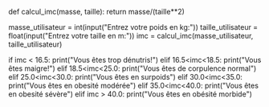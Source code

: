 def calcul_imc(masse, taille):
    return masse/(taille**2)
 
masse_utilisateur = int(input("Entrez votre poids en kg:"))
taille_utilisateur = float(input("Entrez votre taille en m:"))
imc = calcul_imc(masse_utilisateur, taille_utilisateur)
 
if imc < 16.5:
    print("Vous êtes trop dénutris!")
elif 16.5<imc<18.5:
    print("Vous êtes maigre!")
elif 18.5<imc<25.0:
    print("Vous êtes de corpulence normal")
elif 25.0<imc<30.0:
    print("Vous êtes en surpoids")
elif 30.0<imc<35.0:
    print("Vous êtes en obesité modérée")
elif 35.0<imc<40.0:
    print("Vous êtes en obesité sévère")
elif imc > 40.0:
    print("Vous êtes en obésité morbide")
